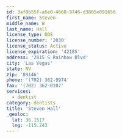 ```yaml
---
id: 3af0b55f-a6e0-4668-9746-d3805e091656
first_name: Steven
middle_name: W
last_name: Hall
license_type: DDS
license_number: '2030'
license_status: Active
license_expiration: '42185'
address: '2815 S Rainbow Blvd'
city: 'Las Vegas'
state: NV
zip: '89146'
phone: '(702) 362-9974'
fax: '(702) 362-0107'
services:
  - dentist
category: dentists
title: 'Steven Hall'
_geoloc:
  lat: 36.1517
  lng: -115.243
---
```

